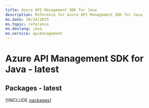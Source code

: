 ```yaml
---
title: Azure API Management SDK for Java
description: Reference for Azure API Management SDK for Java
ms.date: 10/24/2025
ms.topic: reference
ms.devlang: java
ms.service: apimanagement
---
```

# Azure API Management SDK for Java - latest
## Packages - latest
[!INCLUDE [packages](api-management-index.md)]